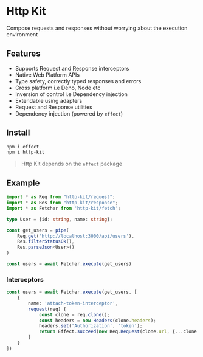 # Http Kit

Compose requests and responses without worrying about the execution environment

## Features

- Supports Request and Response interceptors
- Native Web Platform APIs
- Type safety, correctly typed responses and errors
- Cross platform i.e Deno, Node etc
- Inversion of control i.e Dependency injection
- Extendable using adapters
- Request and Response utilities
- Dependency injection (powered by `effect`)

## Install

```bash
npm i effect
npm i http-kit
```

> Http Kit depends on the `effect` package

## Example

```ts
import * as Req from "http-kit/request";
import * as Res from "http-kit/response";
import * as Fetcher from 'http-kit/fetch';

type User = {id: string, name: string};

const get_users = pipe(
    Req.get('http://localhost:3000/api/users'),
    Res.filterStatusOk(),
    Res.parseJson<User>()
)

const users = await Fetcher.execute(get_users)
```

### Interceptors

```ts
const users = await Fetcher.execute(get_users, [
    {
        name: 'attach-token-interceptor',
        request(req) {
            const clone = req.clone();
            const headers = new Headers(clone.headers);
            headers.set('Authorization', 'token');
            return Effect.succeed(new Req.Request(clone.url, {...clone.init, headers}))
        }
    }
])
```